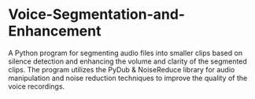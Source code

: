 # Voice-Segmentation-and-Enhancement
A Python program for segmenting audio files into smaller clips based on silence detection and enhancing the volume and clarity of the segmented clips. The program utilizes the PyDub & NoiseReduce library for audio manipulation and noise reduction techniques to improve the quality of the voice recordings.
